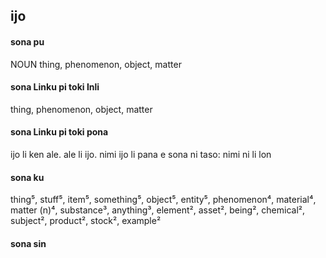 ## ijo

#### sona pu

NOUN thing, phenomenon, object, matter

#### sona Linku pi toki Inli

thing, phenomenon, object, matter

#### sona Linku pi toki pona

ijo li ken ale. ale li ijo. nimi ijo li pana e sona ni taso: nimi ni li lon

#### sona ku

thing⁵, stuff⁵, item⁵, something⁵, object⁵, entity⁵, phenomenon⁴, material⁴, matter (n)⁴, substance³, anything³, element², asset², being², chemical², subject², product², stock², example²

#### sona sin

